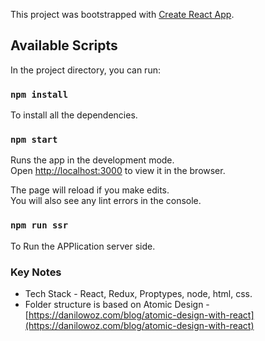 This project was bootstrapped with [Create React App](https://github.com/facebook/create-react-app).

## Available Scripts

In the project directory, you can run:

### `npm install`

To install all the dependencies.

### `npm start`

Runs the app in the development mode.<br />
Open [http://localhost:3000](http://localhost:3000) to view it in the browser.

The page will reload if you make edits.<br />
You will also see any lint errors in the console.

### `npm run ssr`

To Run the APPlication server side.

### Key Notes

- Tech Stack - React, Redux, Proptypes, node, html, css.
- Folder structure is based on Atomic Design - [https://danilowoz.com/blog/atomic-design-with-react](https://danilowoz.com/blog/atomic-design-with-react)
